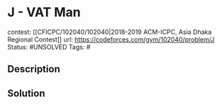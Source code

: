 # J - VAT Man

contest: [[CFICPC/102040/102040|2018-2019 ACM-ICPC, Asia Dhaka Regional Contest]]
url: https://codeforces.com/gym/102040/problem/J
Status: #UNSOLVED
Tags: #

## Description

## Solution

